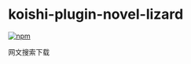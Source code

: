 # koishi-plugin-novel-lizard

[![npm](https://img.shields.io/npm/v/koishi-plugin-novel-lizard?style=flat-square)](https://www.npmjs.com/package/koishi-plugin-novel-lizard)

网文搜索下载
